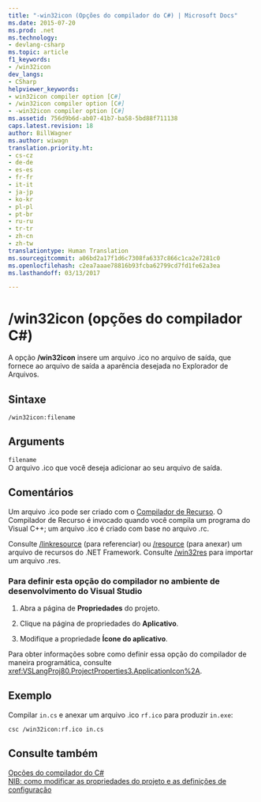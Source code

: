 ```yaml
---
title: "-win32icon (Opções do compilador do C#) | Microsoft Docs"
ms.date: 2015-07-20
ms.prod: .net
ms.technology:
- devlang-csharp
ms.topic: article
f1_keywords:
- /win32icon
dev_langs:
- CSharp
helpviewer_keywords:
- win32icon compiler option [C#]
- /win32icon compiler option [C#]
- -win32icon compiler option [C#]
ms.assetid: 756d9b6d-ab07-41b7-ba58-5bd88f711138
caps.latest.revision: 18
author: BillWagner
ms.author: wiwagn
translation.priority.ht:
- cs-cz
- de-de
- es-es
- fr-fr
- it-it
- ja-jp
- ko-kr
- pl-pl
- pt-br
- ru-ru
- tr-tr
- zh-cn
- zh-tw
translationtype: Human Translation
ms.sourcegitcommit: a06bd2a17f1d6c7308fa6337c866c1ca2e7281c0
ms.openlocfilehash: c2ea7aaae78816b93fcba62799cd7fd1fe62a3ea
ms.lasthandoff: 03/13/2017

---
```

# <a name="win32icon-c-compiler-options"></a>/win32icon (opções do compilador C#)
A opção **/win32icon** insere um arquivo .ico no arquivo de saída, que fornece ao arquivo de saída a aparência desejada no Explorador de Arquivos.  
  
## <a name="syntax"></a>Sintaxe  
  
```  
/win32icon:filename  
```  
  
## <a name="arguments"></a>Arguments  
 `filename`  
 O arquivo .ico que você deseja adicionar ao seu arquivo de saída.  
  
## <a name="remarks"></a>Comentários  
 Um arquivo .ico pode ser criado com o [Compilador de Recurso](http://go.microsoft.com/fwlink/?LinkId=148370). O Compilador de Recurso é invocado quando você compila um programa do Visual C++; um arquivo .ico é criado com base no arquivo .rc.  
  
 Consulte [/linkresource](../../../csharp/language-reference/compiler-options/linkresource-compiler-option.md) (para referenciar) ou [/resource](../../../csharp/language-reference/compiler-options/resource-compiler-option.md) (para anexar) um arquivo de recursos do .NET Framework. Consulte [/win32res](../../../csharp/language-reference/compiler-options/win32res-compiler-option.md) para importar um arquivo .res.  
  
### <a name="to-set-this-compiler-option-in-the-visual-studio-development-environment"></a>Para definir esta opção do compilador no ambiente de desenvolvimento do Visual Studio  
  
1.  Abra a página de **Propriedades** do projeto.  
  
2.  Clique na página de propriedades do **Aplicativo**.  
  
3.  Modifique a propriedade **Ícone do aplicativo**.  
  
 Para obter informações sobre como definir essa opção do compilador de maneira programática, consulte <xref:VSLangProj80.ProjectProperties3.ApplicationIcon%2A>.  
  
## <a name="example"></a>Exemplo  
 Compilar `in.cs` e anexar um arquivo .ico `rf.ico` para produzir `in.exe`:  
  
```  
csc /win32icon:rf.ico in.cs  
```  
  
## <a name="see-also"></a>Consulte também  
 [Opções do compilador do C#](../../../csharp/language-reference/compiler-options/index.md)   
 [NIB: como modificar as propriedades do projeto e as definições de configuração](http://msdn.microsoft.com/en-us/e7184bc5-2f2b-4b4f-aa9a-3ecfcbc48b67)
